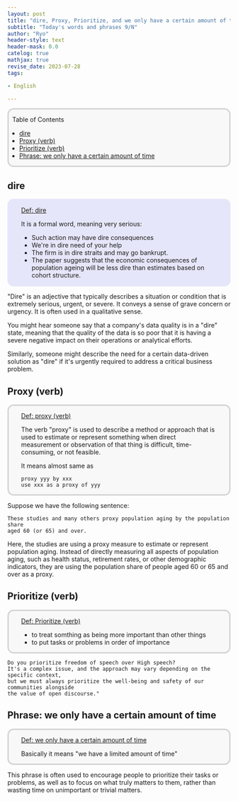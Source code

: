```yaml
---
layout: post
title: "dire, Proxy, Prioritize, and we only have a certain amount of time"
subtitle: "Today's words and phrases 9/N"
author: "Ryo"
header-style: text
header-mask: 0.0
catelog: true
mathjax: true
revise_date: 2023-07-28
tags:

- English

---
```



<div style='border-radius: 1em; border-style:solid; border-color:#D3D3D3; background-color:#F8F8F8'>

<p class="h4">&nbsp;&nbsp;Table of Contents</p>

<!-- START doctoc generated TOC please keep comment here to allow auto update -->
<!-- DON'T EDIT THIS SECTION, INSTEAD RE-RUN doctoc TO UPDATE -->

- [dire](#dire)
- [Proxy (verb)](#proxy-verb)
- [Prioritize (verb)](#prioritize-verb)
- [Phrase: we only have a certain amount of time](#phrase-we-only-have-a-certain-amount-of-time)

<!-- END doctoc generated TOC please keep comment here to allow auto update -->


</div>

## dire

<div style='padding-left: 2em; padding-right: 2em; border-radius: 1em; border-style:solid; border-color:#e6e6fa; background-color:#e6e6fa'>
<p class="h4"><ins>Def: dire</ins></p>

It is a formal word, meaning very serious:

- Such action may have dire consequences
- We're in dire need of your help
- The firm is in dire straits and may go bankrupt.
- The paper suggests that the economic consequences of population ageing will be less dire than estimates based on cohort structure.

</div>

"Dire" is an adjective that typically describes a situation or condition that is 
extremely serious, urgent, or severe. It conveys a sense of grave concern or urgency.
It is often used in  a qualitative sense.

You might hear someone say that a company's data quality is in a "dire" state, meaning that 
the quality of the data is so poor that it is having a severe negative impact on their operations or analytical efforts. 

Similarly, someone might describe the need for a certain data-driven solution as "dire" 
if it's urgently required to address a critical business problem.

## Proxy (verb)

<div style='padding-left: 2em; padding-right: 2em; border-radius: 1em; border-style:solid; border-color:#D3D3D3; background-color:#F8F8F8'>
<p class="h4"><ins>Def: proxy (verb)</ins></p>

The verb "proxy" is used to describe a method or approach that is used to estimate 
or represent something when direct measurement or observation of that thing is difficult, time-consuming, or not feasible. 

It means almost same as 

```
proxy yyy by xxx
use xxx as a proxy of yyy
```

</div>

Suppose we have the following sentence:

```
These studies and many others proxy population aging by the population share 
aged 60 (or 65) and over.
```

Here, the studies are using a proxy measure to estimate or represent population aging. 
Instead of directly measuring all aspects of population aging, such as health status, 
retirement rates, or other demographic indicators, they are using the population share 
of people aged 60 or 65 and over as a proxy.


## Prioritize (verb)

<div style='padding-left: 2em; padding-right: 2em; border-radius: 1em; border-style:solid; border-color:#D3D3D3; background-color:#F8F8F8'>
<p class="h4"><ins>Def: Prioritize (verb)</ins></p>

- to treat somthing as being more important than other things
- to put tasks or problems in order of importance

</div>

```
Do you prioritize freedom of speech over High speech?
It's a complex issue, and the approach may vary depending on the specific context, 
but we must always prioritize the well-being and safety of our communities alongside 
the value of open discourse."
```

## Phrase: we only have a certain amount of time

<div style='padding-left: 2em; padding-right: 2em; border-radius: 1em; border-style:solid; border-color:#D3D3D3; background-color:#F8F8F8'>
<p class="h4"><ins>Def: we only have a certain amount of time</ins></p>

Basically it means "we have a limited amount of time"

</div>

This phrase is often used to encourage people to prioritize their tasks or problems, 
as well as to focus on what truly matters to them, rather than wasting time on unimportant or trivial matters. 